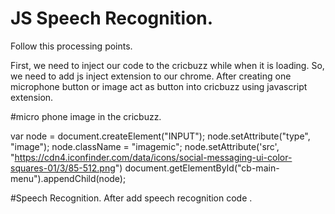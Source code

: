 # JS Speech Recognition.
Follow this processing points.

First, we need to inject our code to the cricbuzz while when it is loading. So, we need to add js inject extension to our chrome.
After creating one microphone button or image act as button into cricbuzz using javascript extension.

#micro phone image in the cricbuzz.

var node = document.createElement("INPUT");
node.setAttribute("type", "image");
node.className = "imagemic";
node.setAttribute('src', "https://cdn4.iconfinder.com/data/icons/social-messaging-ui-color-squares-01/3/85-512.png")
document.getElementById("cb-main-menu").appendChild(node);

#Speech Recognition.
After add speech recognition code .



